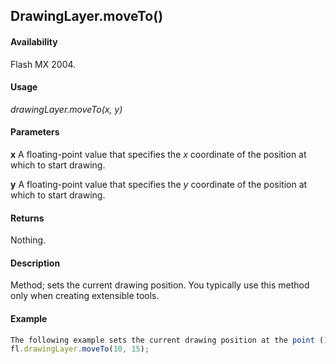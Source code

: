 ## DrawingLayer.moveTo()

#### Availability

Flash MX 2004.

#### Usage

*drawingLayer.moveTo(x, y)*

#### Parameters

**x** A floating-point value that specifies the *x* coordinate of the position at which to start drawing.

**y** A floating-point value that specifies the *y* coordinate of the position at which to start drawing.

#### Returns

Nothing.

#### Description

Method; sets the current drawing position. You typically use this method only when creating extensible tools.

#### Example

```javascript
The following example sets the current drawing position at the point (10,15):
fl.drawingLayer.moveTo(10, 15);

```
